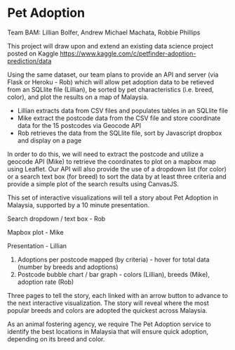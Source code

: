 # Pet Adoption

Team BAM: Lillian Bolfer, Andrew Michael Machata, Robbie Phillips

This project will draw upon and extend an existing data science project posted on Kaggle
https://www.kaggle.com/c/petfinder-adoption-prediction/data

Using the same dataset, our team plans to provide an API and server (via Flask or Heroku - Rob) 
which will allow pet adoption data to be retieved from an SQLlite file (Lillian), be sorted by pet 
characteristics (i.e. breed, color), and plot the results on a map of Malaysia.

- Lillian extracts data from CSV files and populates tables in an SQLlite file
- Mike extract the postcode data from the CSV file and store coordinate data for the 15 postcodes via Geocode API
- Rob retrieves the data from the SQLlite file, sort by Javascript dropbox and display on a page

In order to do this, we will need to extract the postcode and utilize a geocode API (Mike) to
retrieve the coordinates to plot on a mapbox map using Leaflet. 
Our API will also provide the use of a dropdown list (for color) or a search text box 
(for breed) to sort the data by at least three criteria and provide a simple plot of the 
search results using CanvasJS.

This set of interactive visualizations will tell a story about Pet Adoption in Malaysia, 
supported by a 10 minute presentation.

Search dropdown / text box - Rob

Mapbox plot - Mike

Presentation - Lillian

1) Adoptions per postcode mapped (by criteria) - hover for total data (number by breeds and adoptions)
2) Postcode bubble chart  / bar graph - colors (Lillian), breeds (Mike), adoption rate (Rob) 

Three pages to tell the story, each linked with an arrow button to advance to the next interactive
visualization. The story will reveal where the most popular breeds and colors are adopted the quickest across Malaysia. 

As an animal fostering agency, we require The Pet Adoption service to identify the best locations in Malaysia 
that will ensure quick adoption, depending on its breed and color.
